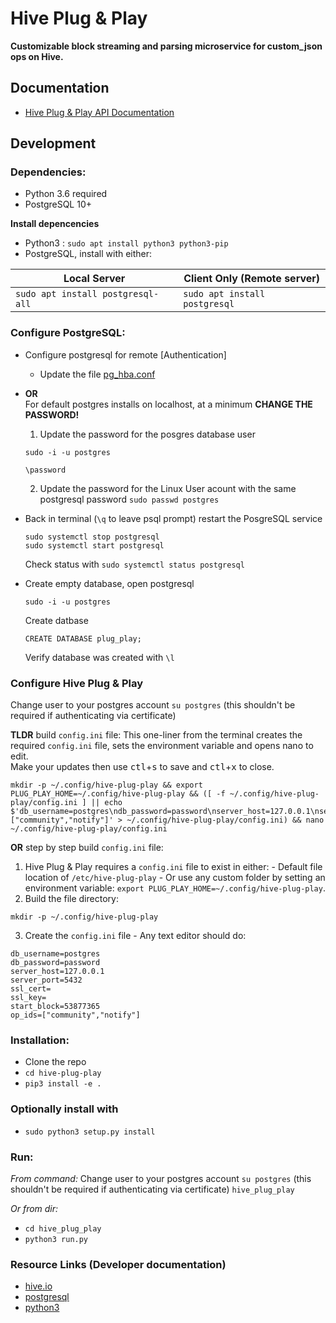 # Hive Plug & Play

**Customizable block streaming and parsing microservice for custom_json ops on Hive.**


## Documentation

- [Hive Plug & Play API Documentation](/docs/api/api.md)

## Development

### Dependencies:
- Python 3.6 required
- PostgreSQL 10+<br/>

**Install depencencies**<br/>
- Python3 : `sudo apt install python3 python3-pip`
- PostgreSQL, install with either:

| Local Server  | Client Only (Remote server) |
| ------------- | ------------- |
| ```sudo apt install postgresql-all```  | ```sudo apt install postgresql```  |

### Configure PostgreSQL:
- Configure postgresql for remote [Authentication]
  - Update the file [pg_hba.conf](https://stackoverflow.com/a/18664239)
- **OR** <br/>For default postgres installs on localhost, at a minimum **CHANGE THE PASSWORD!**
  1. Update the password for the posgres database user
  ```
  sudo -i -u postgres
  ```
  ```
  \password
  ```
  2. Update the password for the Linux User acount with the same postgresql password `sudo passwd postgres`
- Back in terminal (`\q` to leave psql prompt) restart the PosgreSQL service
  ```
  sudo systemctl stop postgresql
  sudo systemctl start postgresql
  ```
  Check status with `sudo systemctl status postgresql`

- Create empty database, open postgresql 
  ```
  sudo -i -u postgres
  ```
  Create datbase
  ```
  CREATE DATABASE plug_play;
  ```
  Verify database was created with `\l`

### Configure Hive Plug & Play
Change user to your postgres account `su postgres` (this shouldn't be required if authenticating via certificate)

**TLDR** build `config.ini` file:
This one-liner from the terminal creates the required `config.ini` file, sets the environment variable and opens nano to edit. <br/>Make your updates then use <kbd>ctl</kbd>+<kbd>s</kbd> to save and <kbd>ctl</kbd>+<kbd>x</kbd> to close.
```
mkdir -p ~/.config/hive-plug-play && export PLUG_PLAY_HOME=~/.config/hive-plug-play && ([ -f ~/.config/hive-plug-play/config.ini ] || echo $'db_username=postgres\ndb_password=password\nserver_host=127.0.0.1\nserver_port=5432\nssl_cert=\nssl_key=\nstart_block=53877365\nop_ids=["community","notify"]' > ~/.config/hive-plug-play/config.ini) && nano ~/.config/hive-plug-play/config.ini
```

**OR** step by step build `config.ini` file:
  1. Hive Plug & Play requires a `config.ini` file to exist in either:
    - Default file location of `/etc/hive-plug-play` 
    - Or use any custom folder by setting an environment variable: `export PLUG_PLAY_HOME=~/.config/hive-plug-play`.
  2. Build the file directory:
  ```
  mkdir -p ~/.config/hive-plug-play
  ```
  3. Create the `config.ini` file 
    - Any text editor should do:
  ```
  db_username=postgres
  db_password=password
  server_host=127.0.0.1
  server_port=5432
  ssl_cert=
  ssl_key=
  start_block=53877365
  op_ids=["community","notify"]
  ```

### Installation:

- Clone the repo
- `cd hive-plug-play`
- `pip3 install -e .`
### Optionally install with
- `sudo python3 setup.py install`

### Run:

*From command:*
Change user to your postgres account `su postgres` (this shouldn't be required if authenticating via certificate)
`hive_plug_play`

*Or from dir:*

- `cd hive_plug_play`
- `python3 run.py`

### Resource Links (Developer documentation)
- [hive.io](https://developers.hive.io/)
- [postgresql](https://www.postgresql.org/docs/)
- [python3](https://docs.python.org/3/)
